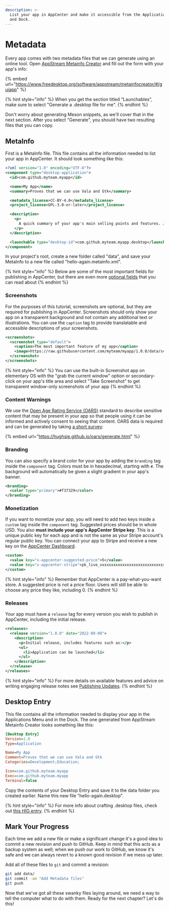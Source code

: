 ```yaml
---
description: >-
  List your app in AppCenter and make it accessible from the Applications menu
  and Dock.
---
```


# Metadata

Every app comes with two metadata files that we can generate using an online tool. Open [AppStream Metainfo Creator](https://www.freedesktop.org/software/appstream/metainfocreator/#/guiapp) and fill out the form with your app's info:

{% embed url="https://www.freedesktop.org/software/appstream/metainfocreator/#/guiapp" %}

{% hint style="info" %}
When you get the section titled "Launchables", make sure to select "Generate a .desktop file for me".
{% endhint %}

Don't worry about generating Meson snippets, as we'll cover that in the next section. After you select "Generate", you should have two resulting files that you can copy.

## MetaInfo

First is a MetaInfo file. This file contains all the information needed to list your app in AppCenter. It should look something like this:

```xml
<?xml version="1.0" encoding="UTF-8"?>
<component type="desktop-application">
  <id>com.github.myteam.myapp</id>

  <name>My App</name>
  <summary>Proves that we can use Vala and Gtk</summary>

  <metadata_license>CC-BY-4.0</metadata_license>
  <project_license>GPL-3.0-or-later</project_license>

  <description>
    <p>
      A quick summary of your app's main selling points and features. Just a couple sentences per paragraph is best
    </p>
  </description>

  <launchable type="desktop-id">com.github.myteam.myapp.desktop</launchable>
</component>
```

In your project's root, create a new folder called "data", and save your MetaInfo to a new file called "hello-again.metainfo.xml".

{% hint style="info" %}
Below are some of the most important fields for publishing in AppCenter, but there are even more [optional fields](https://www.freedesktop.org/software/appstream/docs/chap-Metadata.html) that you can read about
{% endhint %}

### Screenshots

For the purposes of this tutorial, screenshots are optional, but they are required for publishing in AppCenter. Screenshots should only show your app on a transparent background and not contain any additional text or illustrations. You can use the `caption` tag to provide translatable and accessible descriptions of your screenshots.

```xml
<screenshots>
  <screenshot type="default">
    <caption>The most important feature of my app</caption>
    <image>https://raw.githubusercontent.com/myteam/myapp/1.0.0/data/screenshot.png</image>
  </screenshot>
</screenshots>
```

{% hint style="info" %}
You can use the built-in Screenshot app on elementary OS with the "grab the current window" option or secondary-click on your app's title area and select "Take Screenshot" to get transparent window-only screenshots of your app
{% endhint %}

### Content Warnings

We use the [Open Age Rating Service (OARS)](https://hughsie.github.io/oars/) standard to describe sensitive content that may be present in your app so that people using it can be informed and actively consent to seeing that content. OARS data is required and can be generated by taking [a short survey](https://hughsie.github.io/oars/generate.html):

{% embed url="https://hughsie.github.io/oars/generate.html" %}

### Branding

You can also specify a brand color for your app by adding the `branding` tag inside the `component` tag. Colors must be in hexadecimal, starting with `#`. The background will automatically be given a slight gradient in your app's banner.

```xml
<branding>
  <color type="primary">#f37329</color>
</branding>
```

### Monetization

If you want to monetize your app, you will need to add two keys inside a `custom` tag inside the `component` tag. Suggested prices should be in whole USD. You also **must include your app's AppCenter Stripe key**. This is a unique public key for each app and is not the same as your Stripe account's regular public key. You can connect your app to Stripe and receive a new key on the [AppCenter Dashboard](https://developer.elementary.io/).

```xml
<custom>
  <value key="x-appcenter-suggested-price">5</value>
  <value key="x-appcenter-stripe">pk_live_xxxxxxxxxxxxxxxxxxxxxxxxxxxxxxxxxxx</value>
</custom>
```

{% hint style="info" %}
Remember that AppCenter is a pay-what-you-want store. A suggested price is not a price floor. Users will still be able to choose any price they like, including 0.
{% endhint %}

### Releases

Your app must have a `release` tag for every version you wish to publish in AppCenter, including the initial release.

```xml
<releases>
  <release version="1.0.0" date="2022-09-08">
    <description>
      <p>Initial release, includes features such as:</p>
      <ul>
        <li>Application can be launched</li>
      </ul>
    </description>
  </release>
</releases>
```

{% hint style="info" %}
For more details on available features and advice on writing engaging release notes see [Publishing Updates](../../appcenter/publishing-updates.md#release-notes).
{% endhint %}

## Desktop Entry

This file contains all the information needed to display your app in the Applications Menu and in the Dock. The one generated from AppStream Metainfo Creator looks something like this:

```ini
[Desktop Entry]
Version=1.0
Type=Application

Name=My App
Comment=Proves that we can use Vala and Gtk
Categories=Development;Education;

Icon=com.github.myteam.myapp
Exec=com.github.myteam.myapp
Terminal=false
```

Copy the contents of your Desktop Entry and save it to the data folder you created earlier. Name this new file "hello-again.desktop".

{% hint style="info" %}
For more info about crafting .desktop files, check out [this HIG entry](https://docs.elementary.io/hig/desktop-integration/app-launcher).
{% endhint %}

## Mark Your Progress

Each time we add a new file or make a significant change it's a good idea to commit a new revision and push to GitHub. Keep in mind that this acts as a backup system as well; when we push our work to GitHub, we know it's safe and we can always revert to a known good revision if we mess up later.

Add all of these files to `git` and commit a revision:

```bash
git add data/
git commit -am "Add Metadata files"
git push
```

Now that we've got all these swanky files laying around, we need a way to tell the computer what to do with them. Ready for the next chapter? Let's do this!
